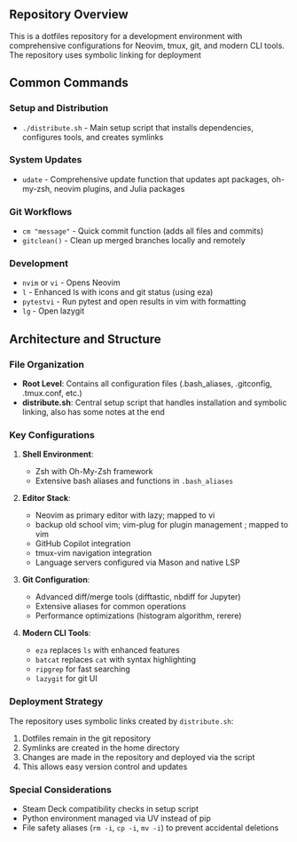 ## Repository Overview
This is a dotfiles repository for a development environment with comprehensive configurations for Neovim, tmux, git, and modern CLI tools. The repository uses symbolic linking for deployment 

## Common Commands

### Setup and Distribution
- `./distribute.sh` - Main setup script that installs dependencies, configures tools, and creates symlinks

### System Updates
- `udate` - Comprehensive update function that updates apt packages, oh-my-zsh, neovim plugins, and Julia packages

### Git Workflows
- `cm "message"` - Quick commit function (adds all files and commits)
- `gitclean()` - Clean up merged branches locally and remotely

### Development
- `nvim` or `vi` - Opens Neovim
- `l` - Enhanced ls with icons and git status (using eza)
- `pytestvi` - Run pytest and open results in vim with formatting
- `lg` - Open lazygit

## Architecture and Structure

### File Organization
- **Root Level**: Contains all configuration files (.bash_aliases, .gitconfig, .tmux.conf, etc.)
- **distribute.sh**: Central setup script that handles installation and symbolic linking, also has some notes at the end

### Key Configurations
1. **Shell Environment**: 
   - Zsh with Oh-My-Zsh framework
   - Extensive bash aliases and functions in `.bash_aliases`

2. **Editor Stack**:
   - Neovim as primary editor with  lazy; mapped to vi
   - backup old school vim; vim-plug for plugin management ; mapped to vim 
   - GitHub Copilot integration
   - tmux-vim navigation integration
   - Language servers configured via Mason and native LSP

3. **Git Configuration**:
   - Advanced diff/merge tools (difftastic, nbdiff for Jupyter)
   - Extensive aliases for common operations
   - Performance optimizations (histogram algorithm, rerere)

4. **Modern CLI Tools**:
   - `eza` replaces `ls` with enhanced features
   - `batcat` replaces `cat` with syntax highlighting
   - `ripgrep` for fast searching
   - `lazygit` for git UI

### Deployment Strategy
The repository uses symbolic links created by `distribute.sh`:
1. Dotfiles remain in the git repository
2. Symlinks are created in the home directory
3. Changes are made in the repository and deployed via the script
4. This allows easy version control and updates

### Special Considerations
- Steam Deck compatibility checks in setup script
- Python environment managed via UV instead of pip
- File safety aliases (`rm -i`, `cp -i`, `mv -i`) to prevent accidental deletions

